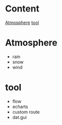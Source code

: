 # Content
[Atmosphere](#atmosphere)
[tool](#tool)
# Atmosphere
* rain
* snow
* wind
# tool
* flow
* echarts
* custom route
* dat.gui
